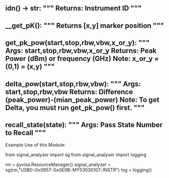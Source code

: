 idn() -> str:
        """
        Returns: Instrument ID
        """
-----------------------------------------------------------------------
__get_pK():
        """
        Returns [x,y] marker position
        """
-----------------------------------------------------------------------
get_pk_pow(start,stop,rbw,vbw,x_or_y):
        """
        Args: start,stop,rbw,vbw,x_or_y
        Returns: Peak Power (dBm) or frequency (GHz)
        Note: x_or_y = (0,1) = (x,y)
        """
-----------------------------------------------------------------------
delta_pow(start,stop,rbw,vbw):
        """
        Args: start,stop,rbw,vbw
        Returns: Difference (peak_power)-(mian_peak_power)
        Note: To get Delta, you must run get_pk_pow() first.
        """
-----------------------------------------------------------------------
recall_state(state):
        """
        Args: Pass State Number to Recall
        """
-----------------------------------------------------------------------

Example Use of this Module:

from signal_analyser import sg
from signal_analyser import logging


rm = pyvisa.ResourceManager()
signal_analyzer = sg(rm,"USB0::0x0957::0x0E0B::MY53030107::INSTR")
log = logging()